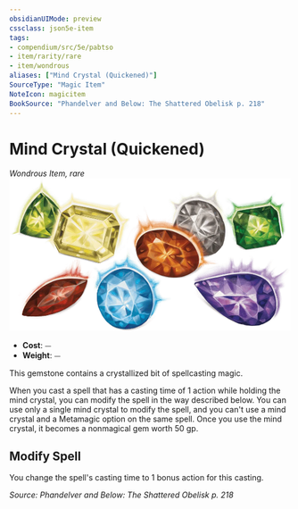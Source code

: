 ```yaml
---
obsidianUIMode: preview
cssclass: json5e-item
tags:
- compendium/src/5e/pabtso
- item/rarity/rare
- item/wondrous
aliases: ["Mind Crystal (Quickened)"]
SourceType: "Magic Item"
NoteIcon: magicitem
BookSource: "Phandelver and Below: The Shattered Obelisk p. 218"
---
```

# Mind Crystal (Quickened)
*Wondrous Item, rare*  
![](https://raw.githubusercontent.com/5etools-mirror-2/5etools-img/main/items/PaBTSO/Mind%20Crystal.webp#right)  

- **Cost**: ⏤
- **Weight**: ⏤

This gemstone contains a crystallized bit of spellcasting magic.

When you cast a spell that has a casting time of 1 action while holding the mind crystal, you can modify the spell in the way described below. You can use only a single mind crystal to modify the spell, and you can't use a mind crystal and a Metamagic option on the same spell. Once you use the mind crystal, it becomes a nonmagical gem worth 50 gp.

## Modify Spell

You change the spell's casting time to 1 bonus action for this casting.

*Source: Phandelver and Below: The Shattered Obelisk p. 218*